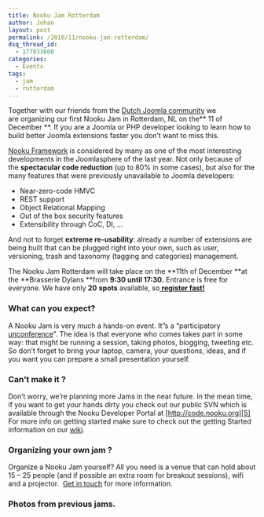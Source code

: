 ```yaml
---
title: Nooku Jam Rotterdam
author: Johan
layout: post
permalink: /2010/11/nooku-jam-rotterdam/
dsq_thread_id:
  - 177033608
categories:
  - Events
tags:
  - jam
  - rotterdam
---
```

Together with our friends from the [Dutch Joomla community][1] we are organizing our first Nooku Jam in Rotterdam, NL on the** 11 of December **. If you are a Joomla or PHP developer looking to learn how to build better Joomla extensions faster you don’t want to miss this.

[ Nooku Framework][2] is considered by many as one of the most interesting developments in the Joomlasphere of the last year. Not only because of the **spectacular code reduction** (up to 80% in some cases), but also for the many features that were previously unavailable to Joomla developers:

*   Near-zero-code HMVC
*   REST support
*   Object Relational Mapping
*   Out of the box security features
*   Extensibility through CoC, DI, …

And not to forget **extreme re-usability**: already a number of extensions are being built that can be plugged right into your own, such as user, versioning, trash and taxonomy (tagging and categories) management.

The Nooku Jam Rotterdam will take place on the **11th of December **at the **Brasserie Dylans **from **9:30 until 17:30.** Entrance is free for everyone. We have only **20** **spots** available, so[ **register fast!**][3]  
<!--more-->

### What can you expect?

A Nooku Jam is very much a hands-on event. It&#8221;s a “participatory [unconference][4]”. The idea is that everyone who comes takes part in some way: that might be running a session, taking photos, blogging, tweeting etc. So don&#8217;t forget to bring your laptop, camera, your questions, ideas, and if you want you can prepare a small presentation yourself.

### Can’t make it ?

Don’t worry, we’re planning more Jams in the near future. In the mean time, if you want to get your hands dirty you check out our public SVN which is available through the Nooku Developer Portal at [http://code.nooku.org][5] For more info on getting started make sure to check out the getting Started information on our [wiki][6].

### Organizing your own jam ?

Organize a Nooku Jam yourself? All you need is a venue that can hold about 15 – 25 people (and if possible an extra room for breakout sessions), wifi and a projector.  [Get in touch][7] for more information.

### Photos from previous jams.

<!--<br />
#flickr_badge_wrapper img {margin-right: 15px !important; border: 1px solid #66C9F9 !important;}<br />
-->



<table id="flickr_badge_wrapper" border="0" cellspacing="10" cellpadding="0">
</table>

 [1]: http://www.joomlacommunity.eu/
 [2]: http://www.nooku.org/framework
 [3]: http://nj10ro.eventbrite.com
 [4]: http://en.wikipedia.org/wiki/Unconference
 [5]: http://code.nooku.org/
 [6]: http://wiki.nooku.org/
 [7]: http://blog.nooku.org/2010/08/announcing-nooku-code-jam-manila/about/contact.html